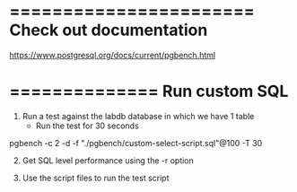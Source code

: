 =======================
Check out documentation
=======================
https://www.postgresql.org/docs/current/pgbench.html

==============
Run custom SQL
==============

1. Run a test against the labdb database in which we have 1 table
   * Run the test for 30 seconds

pgbench -c 2  -d  -f "./pgbench/custom-select-script.sql"@100 -T 30

2. Get SQL level performance using the -r option

3. Use the script files to run the test script

